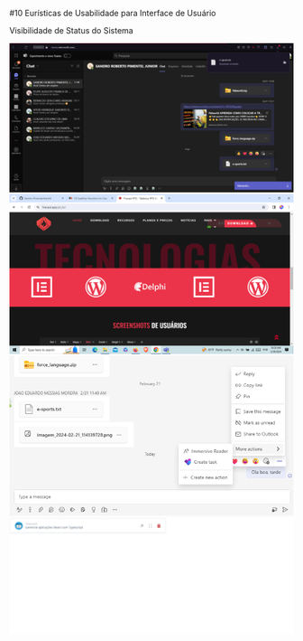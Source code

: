 #10 Eurísticas de Usabilidade para Interface de Usuário

 Visibilidade de Status do Sistema

<img src="euristica1.png">
<img src="euristica2.png">
<img src="euristica3.png">
<img src="euristica6.png">
<img src"euristica8.png">

